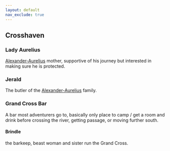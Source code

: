 ```yaml
---
layout: default
nav_exclude: true
---
```

## Crosshaven

### Lady Aurelius
[Alexander-Aurelius](Alexander-Aurelius) mother, supportive of his journey but interested in making sure he is protected.

### Jerald
The butler of the [Alexander-Aurelius](Alexander-Aurelius) family.

### Grand Cross Bar
A bar most adventurers go to, basically only place to camp / get a room and drink before crossing the river, getting passage, or moving further south.

#### Brindle
the barkeep, beast woman and sister run the Grand Cross.